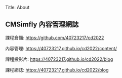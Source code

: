 Title: About

## CMSimfly 內容管理網誌

課程倉儲: <a href="https://github.com/40723217/cd2022">https://github.com/40723217/cd2022</a>

內容管理: <a href="https://40723217.github.io/cd2022/content/">https://40723217.github.io/cd2022/content/</a>

課程投影片: <a href="https://40723217.github.io/cd2022/blog">https://40723217.github.io/cd2022/blog</a>

課程網誌: <a href="https://40723217.github.io/cd2022/blog">https://40723217.github.io/cd2022/blog</a>








